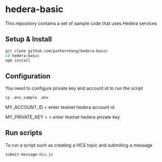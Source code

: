 # hedera-basic

This repository contains a set of sample code that uses Hedera services

## Setup & Install

```bash
git clone github.com/pathornteng/hedera-basic
cd hedera-basic
npm install
```

## Configuration

You need to configure private key and account id to run the script

```bash
cp .env_sample .env
```

MY_ACCOUNT_ID = enter testnet hedera account id

MY_PRIVATE_KEY = < enter testnet hedera private key

## Run scripts

To run a script such as creating a HCS topic and submiting a message

```bash
submit-message-hcs.js
```

